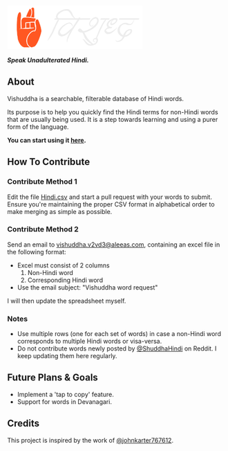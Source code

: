<img src="src/images/hindi-light-logo.png" width=auto height="100">

***Speak Unadulterated Hindi.***

## About

Vishuddha is a searchable, filterable database of Hindi words.

Its purpose is to help you quickly find the Hindi terms for non-Hindi words that are usually being used. It is a step towards learning and using a purer form of the language.

**You can start using it [here](https://vishuddha.gatsbyjs.io/).**

## How To Contribute

### Contribute Method 1

Edit the file [Hindi.csv](./src/data/Hindi.csv) and start a pull request with your words to submit. Ensure you're maintaining the proper CSV format in alphabetical order to make merging as simple as possible.

### Contribute Method 2

Send an email to vishuddha.v2vd3@aleeas.com, containing an excel file in the following format:

- Excel must consist of 2 columns
  1. Non-Hindi word
  2. Corresponding Hindi word
- Use the email subject: "Vishuddha word request"

I will then update the spreadsheet myself.

### Notes
- Use multiple rows (one for each set of words) in case a non-Hindi word corresponds to multiple Hindi words or visa-versa.
- Do not contribute words newly posted by [@ShuddhaHindi](https://www.reddit.com/user/ShuddhaHindi) on Reddit. I keep updating them here regularly.

## Future Plans & Goals
- Implement a 'tap to copy' feature.
- Support for words in Devanagari.

## Credits
This project is inspired by the work of [@johnkarter767612](https://www.reddit.com/user/johnkarter767612).
